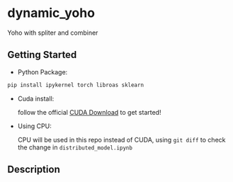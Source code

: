 # dynamic_yoho
Yoho with spliter and combiner

## Getting Started
- Python Package:
  
 ```bash
 pip install ipykernel torch libroas sklearn
 ```

- Cuda install:
  
  follow the official [CUDA Download](https://developer.nvidia.com/cuda-downloads) to get started!

- Using CPU:
  
  CPU will be used in this repo instead of CUDA, using `git diff` to check the change in `distributed_model.ipynb`

## Description

